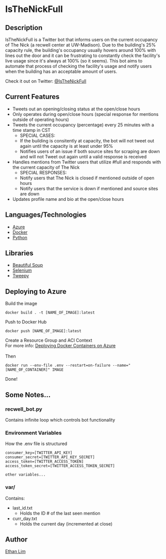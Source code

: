 # IsTheNickFull

## Description
IsTheNickFull is a Twitter bot that informs users on the current occupancy of The Nick (a recwell center at UW-Madison).
Due to the building's 25% capacity rule, the building's occupancy usually hovers around 100% with lines out the door
and it can be frustrating to constantly check the facility's live usage since it's always at 100% (so it seems). 
This bot aims to automate that process of checking the facility's usage and notify users when the building has an acceptable
amount of users.

Check it out on Twitter: [@IsTheNickFull](https://twitter.com/IsTheNickFull)

## Current Features
* Tweets out an opening/closing status at the open/close hours
* Only operates during open/close hours (special response for mentions outside
  of operating hours)
* Tweets the current occupancy (percentage) every 25 minutes with a time stamp in CST
  * SPECIAL CASES: 
  * If the building is consitently at capacity, the bot will not tweet
    out again until the capacity is at least under 95%
  * Notifies users of an issue if both source sites for scraping are down
    and will not Tweet out again until a valid response is received
* Handles mentions from Twitter users that utilize #full and responds
  with the current capacity of The Nick
  * SPECIAL RESPONSES:
   * Notify users that The Nick is closed if mentioned outside of open hours
   * Notify users that the service is down if mentioned and source sites are down
* Updates profile name and bio at the open/close hours

## Languages/Technologies 
* [Azure](https://azure.microsoft.com/en-us/)
* [Docker](https://www.docker.com/)
* [Python](https://www.python.org/)
## Libraries
* [Beautiful Soup](https://www.crummy.com/software/BeautifulSoup/bs4/doc/)
* [Selenium](https://selenium-python.readthedocs.io/)
* [Tweepy](https://www.tweepy.org/) 

## Deploying to Azure
Build the image
```
docker build . -t [NAME_OF_IMAGE]:latest
```
Push to Docker Hub
```
docker push [NAME_OF_IMAGE]:latest
```
Create a Resource Group and ACI Context <br>
For more info: [Deploying Docker Containers on Azure](https://docs.docker.com/cloud/aci-integration/)<br><br>
Then
```
docker run --env-file .env --restart=on-failure --name="[NAME_OF_CONTAINER]" IMAGE
```
Done! 

## Some Notes...
### recwell_bot.py
Contains infinite loop which controls
bot functionality
### Environment Variables
How the .env file is structured

```
consumer_key=[TWITTER_API_KEY]
consumer_secret=[TWITTER_API_KEY_SECRET]
access_token=[TWITTER_ACCESS_TOKEN]
access_token_secret=[TWITTER_ACCESS_TOKEN_SECRET]

other variables...
```
### var/
Contains:
* last_id.txt
  * Holds the ID # of the last seen mention
* curr_day.txt
  * Holds the current day (incremented at close)  

## Author
[Ethan Lim](http://www.ethan-lim.com)
